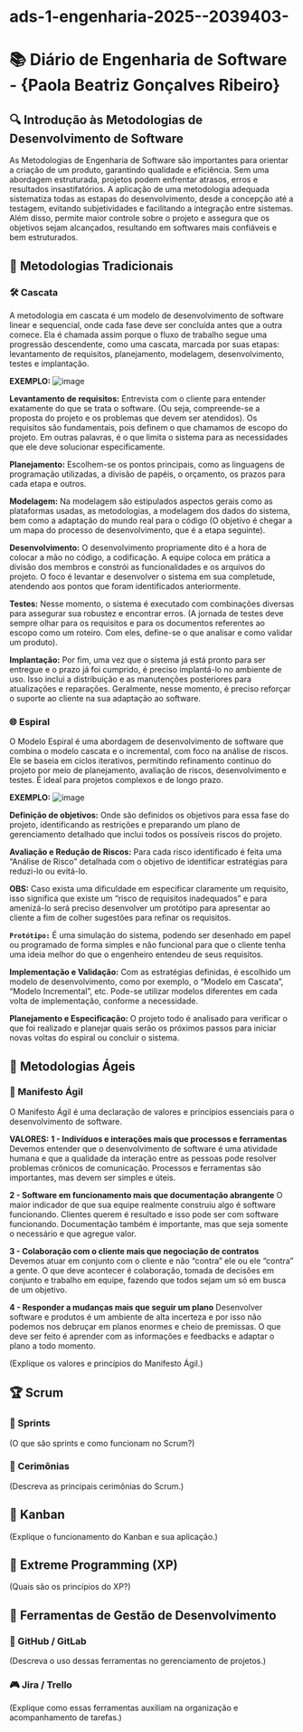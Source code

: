 # ads-1-engenharia-2025--2039403-

# 📚 Diário de Engenharia de Software - {Paola Beatriz Gonçalves Ribeiro}

## 🔍 Introdução às Metodologias de Desenvolvimento de Software 

As Metodologias de Engenharia de Software são importantes para orientar a criação de um produto, garantindo qualidade e eficiência. Sem uma abordagem estruturada, projetos podem enfrentar atrasos, erros e resultados insastifatórios. A aplicação de uma metodologia adequada sistematiza todas as estapas do desenvolvimento, desde a concepção até a testagem, evitando subjetividades e facilitando a integração entre sistemas. Além disso, permite maior controle sobre o projeto e assegura que os objetivos sejam alcançados, resultando em softwares mais confiáveis e bem estruturados.   
## 📖 Metodologias Tradicionais  
### 🛠️ Cascata  
A metodologia em cascata é um modelo de desenvolvimento de software linear e sequencial, onde cada fase deve ser concluída antes que a outra comece. Ela é chamada assim porque o fluxo de trabalho segue uma progressão descendente, como uma cascata, marcada por suas etapas: levantamento de requisitos, planejamento, modelagem, desenvolvimento, testes e implantação.

**EXEMPLO:**
![image](https://github.com/user-attachments/assets/127e572a-cb39-46c3-b825-38148365c9dc)

**Levantamento de requisitos:** Entrevista com o cliente para entender exatamente do que se trata o software. (Ou seja, compreende-se a proposta do projeto e os problemas que devem ser atendidos). Os requisitos são fundamentais, pois definem o que chamamos de escopo do projeto. Em outras palavras, é o que limita o sistema para as necessidades que ele deve solucionar especificamente.

**Planejamento:** Escolhem-se os pontos principais, como as linguagens de programação utilizadas, a divisão de papéis, o orçamento, os prazos para cada etapa e outros.

**Modelagem:** Na modelagem são estipulados aspectos gerais como as plataformas usadas, as metodologias, a modelagem dos dados do sistema, bem como a adaptação do mundo real para o código (O objetivo é chegar a um mapa do processo de desenvolvimento, que é a etapa seguinte).

**Desenvolvimento:** O desenvolvimento propriamente dito é a hora de colocar a mão no código, a codificação. A equipe coloca em prática a divisão dos membros e constrói as funcionalidades e os arquivos do projeto. O foco é levantar e desenvolver o sistema em sua completude, atendendo aos pontos que foram identificados anteriormente.

**Testes:** Nesse momento, o sistema é executado com combinações diversas para assegurar sua robustez e encontrar erros. (A jornada de testes deve sempre olhar para os requisitos e para os documentos referentes ao escopo como um roteiro. Com eles, define-se o que analisar e como validar um produto).

**Implantação:** Por fim, uma vez que o sistema já está pronto para ser entregue e o prazo já foi cumprido, é preciso implantá-lo no ambiente de uso. Isso inclui a distribuição e as manutenções posteriores para atualizações e reparações. Geralmente, nesse momento, é preciso reforçar o suporte ao cliente na sua adaptação ao software.

### 🌐 Espiral  

O Modelo Espiral é uma abordagem de desenvolvimento de software que combina o modelo cascata e o incremental, com foco na análise de riscos. Ele se baseia em ciclos iterativos, permitindo refinamento contínuo do projeto por meio de planejamento, avaliação de riscos, desenvolvimento e testes. É ideal para projetos complexos e de longo prazo.

**EXEMPLO:**
![image](https://github.com/user-attachments/assets/16e7f211-aef1-46ff-82c6-7b1e70fcc6b6)

**Definição de objetivos:** Onde são definidos os objetivos para essa fase do projeto, identificando as restrições e preparando um plano de gerenciamento detalhado que inclui todos os possíveis riscos do projeto.

**Avaliação e Redução de Riscos:** Para cada risco identificado é feita uma “Análise de Risco” detalhada com o objetivo de identificar estratégias para reduzi-lo ou evitá-lo.

**OBS:** Caso exista uma dificuldade em especificar claramente um requisito, isso significa que existe um “risco de requisitos inadequados” e para amenizá-lo será preciso desenvolver um protótipo para apresentar ao cliente a fim de colher sugestões para refinar os requisitos.

**`Protótipo:`** É uma simulação do sistema, podendo ser desenhado em papel ou programado de forma simples e não funcional para que o cliente tenha uma ideia melhor do que o engenheiro entendeu de seus requisitos. 

**Implementação e Validação:** Com as estratégias definidas, é escolhido um modelo de desenvolvimento, como por exemplo, o “Modelo em Cascata”, “Modelo Incremental”, etc. Pode-se utilizar modelos diferentes em cada volta de implementação, conforme a necessidade.

**Planejamento e Especificação:** O projeto todo é analisado para verificar o que foi realizado e planejar quais serão os próximos passos para iniciar novas voltas do espiral ou concluir o sistema.

## 💪 Metodologias Ágeis  
### 📖 Manifesto Ágil  

O Manifesto Ágil é uma declaração de valores e princípios essenciais para o desenvolvimento de software. 

**VALORES:**
**1 - Indivíduos e interações mais que processos e ferramentas**
Devemos entender que o desenvolvimento de software é uma atividade humana e que a qualidade da interação entre as pessoas pode resolver problemas crônicos de comunicação. Processos e ferramentas são importantes, mas devem ser simples e úteis.

**2 - Software em funcionamento mais que documentação abrangente**
O maior indicador de que sua equipe realmente construiu algo é software funcionando. Clientes querem é resultado e isso pode ser com software funcionando. Documentação também é importante, mas que seja somente o necessário e que agregue valor.

**3 - Colaboração com o cliente mais que negociação de contratos**
Devemos atuar em conjunto com o cliente e não “contra” ele ou ele “contra” a gente. O que deve acontecer é colaboração, tomada de decisões em conjunto e trabalho em equipe, fazendo que todos sejam um só em busca de um objetivo.

**4 - Responder a mudanças mais que seguir um plano**
Desenvolver software e produtos é um ambiente de alta incerteza e por isso não podemos nos debruçar em planos enormes e cheio de premissas. O que deve ser feito é aprender com as informações e feedbacks e adaptar o plano a todo momento.

(Explique os valores e princípios do Manifesto Ágil.)

## 🏆 Scrum  
### 📅 Sprints  
(O que são sprints e como funcionam no Scrum?)

### 💬 Cerimônias  
(Descreva as principais cerimônias do Scrum.)

## 🎯 Kanban  
(Explique o funcionamento do Kanban e sua aplicação.)

## 🚀 Extreme Programming (XP)  
(Quais são os princípios do XP?)

## 🔧 Ferramentas de Gestão de Desenvolvimento  
### 💪 GitHub / GitLab  
(Descreva o uso dessas ferramentas no gerenciamento de projetos.)

### 🎮 Jira / Trello  
(Explique como essas ferramentas auxiliam na organização e acompanhamento de tarefas.)
